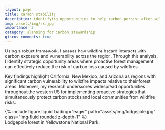 ```yaml
---
layout: page
title: carbon stability
description: identifying opportunities to help carbon persist after wildfire
img: assets/img/rx.jpg
importance: 2
category: planning for carbon stewardship
giscus_comments: true
---
```

Using a robust framework, I assess how wildfire hazard interacts with carbon exposure and vulnerability across the region. Through this analysis, I identify strategic opportunity areas where proactive forest management can effectively reduce the risk of carbon loss caused by wildfires.

Key findings highlight California, New Mexico, and Arizona as regions with significant carbon vulnerability to wildfire impacts relative to their forest areas. Moreover, my research underscores widespread opportunities throughout the western US for implementing proactive strategies that simultaneously protect carbon stocks and local communities from wildfire risks.

<div class="row">
    <div class="col-sm mt-3 mt-md-0">
        {% include figure.liquid loading="eager" path="assets/img/lodgepole.jpg" class="img-fluid rounded z-depth-1" %}
    </div>
</div>
<div class="caption">
    Lodgepole forest in Yellowstone National Park.
</div>

